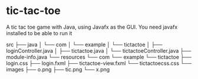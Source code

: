 # tic-tac-toe

A tic tac toe game with Java, using Javafx as the GUI. You need javafx installed to be able to run it

src
├── java
│   └── com
│       └── example
│           └── tictactoe
│               ├── loginController.java
│               ├── tictactoe.java
│               └── tictactoeController.java
├── module-info.java
└── resources
    └── com
        └── example
            └── tictactoe
                ├── login.css
                ├── login.fxml
                ├── tictactoe-view.fxml
                └── tictactoecss.css
└── images
    ├── o.png
    ├── tic.png
    └── x.png

